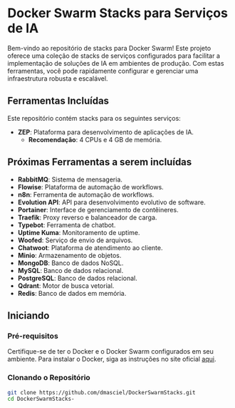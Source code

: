 # Docker Swarm Stacks para Serviços de IA

Bem-vindo ao repositório de stacks para Docker Swarm! Este projeto oferece uma coleção de stacks de serviços configurados para facilitar a implementação de soluções de IA em ambientes de produção. Com estas ferramentas, você pode rapidamente configurar e gerenciar uma infraestrutura robusta e escalável.

## Ferramentas Incluídas

Este repositório contém stacks para os seguintes serviços:

- **ZEP**: Plataforma para desenvolvimento de aplicações de IA.
  - **Recomendação**: 4 CPUs e 4 GB de memória.

## Próximas Ferramentas a serem incluídas
- **RabbitMQ**: Sistema de mensageria.
- **Flowise**: Plataforma de automação de workflows.
- **n8n**: Ferramenta de automação de workflows.
- **Evolution API**: API para desenvolvimento evolutivo de software.
- **Portainer**: Interface de gerenciamento de contêineres.
- **Traefik**: Proxy reverso e balanceador de carga.
- **Typebot**: Ferramenta de chatbot.
- **Uptime Kuma**: Monitoramento de uptime.
- **Woofed**: Serviço de envio de arquivos.
- **Chatwoot**: Plataforma de atendimento ao cliente.
- **Minio**: Armazenamento de objetos.
- **MongoDB**: Banco de dados NoSQL.
- **MySQL**: Banco de dados relacional.
- **PostgreSQL**: Banco de dados relacional.
- **Qdrant**: Motor de busca vetorial.
- **Redis**: Banco de dados em memória.

## Iniciando

### Pré-requisitos

Certifique-se de ter o Docker e o Docker Swarm configurados em seu ambiente. Para instalar o Docker, siga as instruções no site oficial [aqui](https://docs.docker.com/get-docker/).

### Clonando o Repositório

```bash
git clone https://github.com/dmasciel/DockerSwarmStacks.git
cd DockerSwarmStacks-
